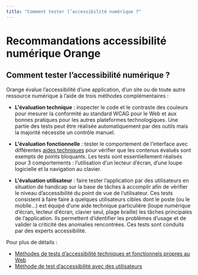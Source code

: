 ```yaml
---
title: "Comment tester l’accessibilité numérique ?"
---
```


# Recommandations accessibilité numérique Orange

## Comment tester l’accessibilité numérique&nbsp;?

Orange évalue l’accessibilité d’une application, d’un site ou de toute autre ressource numérique à l’aide de trois méthodes complémentaires&nbsp;:
- **L'évaluation technique**&nbsp;: inspecter le code et le contraste des couleurs pour mesurer la conformité au standard WCAG pour le Web et aux bonnes pratiques pour les autres plateformes technologiques.
Une partie des tests peut être réalisée automatiquement par des outils mais la majorité nécessite un contrôle manuel.

- **L'évaluation fonctionnelle**&nbsp;: tester le comportement de l’interface avec différentes [aides techniques](/outils.html) pour vérifier que les contenus évalués sont exempts de points bloquants.
Les tests sont essentiellement réalisés pour 3 comportements : l’utilisation d’un lecteur d’écran, d’une loupe logicielle et la navigation au clavier.

- **L'évaluation utilisateur**&nbsp;: faire tester l’application par des utilisateurs en situation de handicap sur la base de tâches à accomplir afin de vérifier le niveau d’accessibilité du point de vue de l’utilisateur.
Ces tests consistent à faire faire à quelques utilisateurs cibles dont le poste (ou le mobile…) est équipé d’une aide technique particulière (loupe numérique d’écran, lecteur d’écran, clavier seul, plage braille) les tâches principales de l’application. Ils permettent d’identifier les problèmes d’usage et de valider la criticité des anomalies rencontrées. Ces tests sont conduits par des experts accessibilité.

Pour plus de détails&nbsp;:
- [Méthodes de tests d’accessibilité techniques et fonctionnels propres au Web](/web/methodes-outils.html)
- [Méthode de test d’accessibilité avec des utilisateurs](./methode-tests-utilisateur.html)
